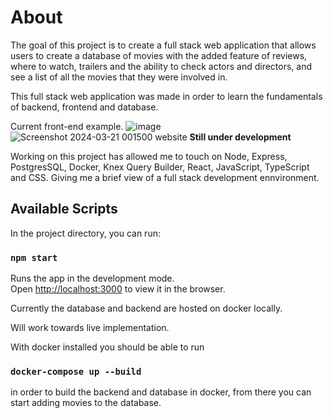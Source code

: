 # About
The goal of this project is to create a full stack web application that allows users to create a database of movies with the added feature of reviews, where to watch, trailers and the ability to check actors and directors, and see a list of all the movies that they were involved in.

This full stack web application was made in order to learn the fundamentals of backend, frontend and database.

Current front-end example. 
![image](https://github.com/BrendanMcGaw/movie_database/assets/46087405/339925c8-fe39-49d2-93ac-f96eb93fa644)
![Screenshot 2024-03-21 001500 website](https://github.com/BrendanMcGaw/movie_database/assets/46087405/4b61b3ef-32d4-45a1-aa74-15ca769b0537)
**Still under development**



Working on this project has allowed me to touch on Node, Express, PostgresSQL, Docker, Knex Query Builder, React, JavaScript, TypeScript and CSS. 
Giving me a brief view of a full stack development ennvironment.

## Available Scripts

In the project directory, you can run:

### `npm start`

Runs the app in the development mode.\
Open [http://localhost:3000](http://localhost:3000) to view it in the browser.

Currently the database and backend are hosted on docker locally. 

Will work towards live implementation.

With docker installed you should be able to run
### `docker-compose up --build` 
in order to build the backend and database in docker, from there you can start adding movies to the database.

